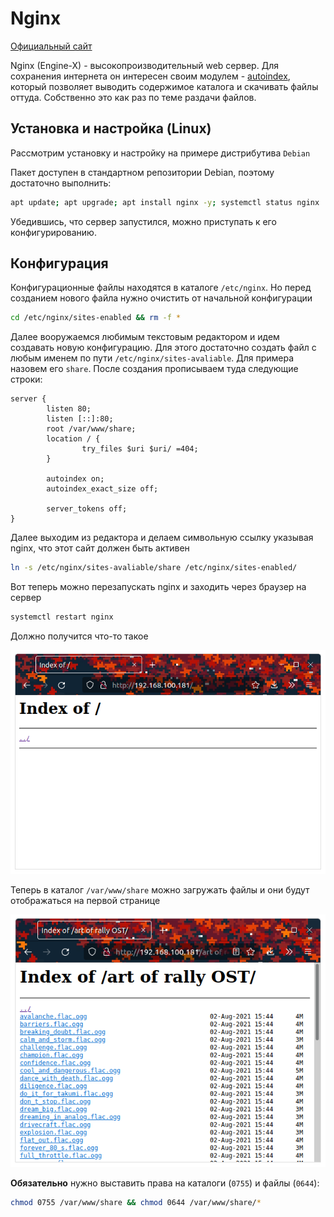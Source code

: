 # Nginx

[Официальный сайт](https://nginx.org/)

Nginx (Engine-X) - высокопроизводительный web сервер. Для сохранения интернета он интересен своим модулем - [autoindex](https://nginx.org/ru/docs/http/ngx_http_autoindex_module.html), который позволяет выводить содержимое каталога и скачивать файлы оттуда. Собственно это как раз по теме раздачи файлов.

## Установка и настройка (Linux)

Рассмотрим установку и настройку на примере дистрибутива `Debian`

Пакет доступен в стандартном репозитории Debian, поэтому достаточно выполнить:

```sh
apt update; apt upgrade; apt install nginx -y; systemctl status nginx
```

Убедившись, что сервер запустился, можно приступать к его конфигурированию. 

## Конфигурация

Конфигурационные файлы находятся в каталоге `/etc/nginx`. Но перед созданием нового файла нужно очистить от начальной конфигурации

```sh
cd /etc/nginx/sites-enabled && rm -f *
```
Далее вооружаемся любимым текстовым редактором и идем создавать новую конфигурацию. Для этого достаточно создать файл с любым именем по пути `/etc/nginx/sites-avaliable`. Для примера назовем его `share`. После создания прописываем туда следующие строки:

```nginx
server {
        listen 80;
        listen [::]:80;
        root /var/www/share;
        location / {
                try_files $uri $uri/ =404;
        }

        autoindex on;
        autoindex_exact_size off;

        server_tokens off;
}
```

Далее выходим из редактора и делаем символьную ссылку указывая nginx, что этот сайт должен быть активен

```sh
ln -s /etc/nginx/sites-avaliable/share /etc/nginx/sites-enabled/
```

Вот теперь можно перезапускать nginx и заходить через браузер на сервер

```sh
systemctl restart nginx
```

Должно получится что-то такое

![blank-nginx](images/nginx-blank-index.png)

Теперь в каталог `/var/www/share` можно загружать файлы и они будут отображаться на первой странице

![list-files](images/nginx-file-list.png)

__Обязательно__ нужно выставить права на каталоги (`0755`) и файлы (`0644`):

```sh
chmod 0755 /var/www/share && chmod 0644 /var/www/share/*
```
